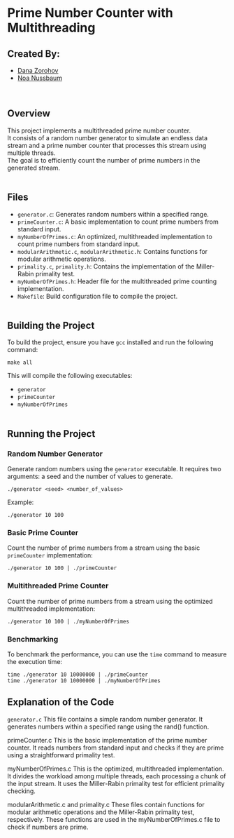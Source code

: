 # Prime Number Counter with Multithreading

## Created By:
* [Dana Zorohov](https://github.com/danaZo)
* [Noa Nussbaum](https://github.com/Noa-Nussbaum)

</br>

## Overview

This project implements a multithreaded prime number counter. </br>
It consists of a random number generator to simulate an endless data stream and a prime number counter that processes this stream using multiple threads. </br>
The goal is to efficiently count the number of prime numbers in the generated stream.
</br></br>

## Files
- ```generator.c```: Generates random numbers within a specified range.
- ```primeCounter.c```: A basic implementation to count prime numbers from standard input.
- ```myNumberOfPrimes.c```: An optimized, multithreaded implementation to count prime numbers from standard input.
- ```modularArithmetic.c```, ```modularArithmetic.h```: Contains functions for modular arithmetic operations.
- ```primality.c```, ```primality.h```: Contains the implementation of the Miller-Rabin primality test.
- ```myNumberOfPrimes.h```: Header file for the multithreaded prime counting implementation.
- ```Makefile```: Build configuration file to compile the project.
</br></br>

## Building the Project
To build the project, ensure you have ```gcc``` installed and run the following command:</br>
```
make all
```
This will compile the following executables:
- ```generator```
- ```primeCounter```
- ```myNumberOfPrimes```
</br></br>

## Running the Project
### Random Number Generator
Generate random numbers using the ```generator``` executable. It requires two arguments: a seed and the number of values to generate.
```
./generator <seed> <number_of_values>
```
Example:
```
./generator 10 100
```
### Basic Prime Counter
Count the number of prime numbers from a stream using the basic ```primeCounter``` implementation:
```
./generator 10 100 | ./primeCounter
```
### Multithreaded Prime Counter
Count the number of prime numbers from a stream using the optimized multithreaded implementation:
```
./generator 10 100 | ./myNumberOfPrimes
```
### Benchmarking
To benchmark the performance, you can use the ```time``` command to measure the execution time:
```
time ./generator 10 10000000 | ./primeCounter
time ./generator 10 10000000 | ./myNumberOfPrimes
```
## Explanation of the Code
```generator.c```
This file contains a simple random number generator. It generates numbers within a specified range using the rand() function.

primeCounter.c
This is the basic implementation of the prime number counter. It reads numbers from standard input and checks if they are prime using a straightforward primality test.

myNumberOfPrimes.c
This is the optimized, multithreaded implementation. It divides the workload among multiple threads, each processing a chunk of the input stream. It uses the Miller-Rabin primality test for efficient primality checking.

modularArithmetic.c and primality.c
These files contain functions for modular arithmetic operations and the Miller-Rabin primality test, respectively. These functions are used in the myNumberOfPrimes.c file to check if numbers are prime.
